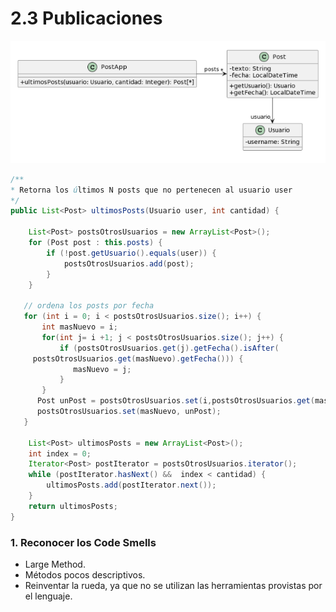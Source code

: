 # 2.3 Publicaciones

![alt text](image-2.png)

```java
/** 
* Retorna los últimos N posts que no pertenecen al usuario user 
*/ 
public List<Post> ultimosPosts(Usuario user, int cantidad) { 
         
    List<Post> postsOtrosUsuarios = new ArrayList<Post>(); 
    for (Post post : this.posts) { 
        if (!post.getUsuario().equals(user)) { 
            postsOtrosUsuarios.add(post); 
        } 
    } 
         
   // ordena los posts por fecha 
   for (int i = 0; i < postsOtrosUsuarios.size(); i++) { 
       int masNuevo = i; 
       for(int j= i +1; j < postsOtrosUsuarios.size(); j++) { 
           if (postsOtrosUsuarios.get(j).getFecha().isAfter( 
     postsOtrosUsuarios.get(masNuevo).getFecha())) { 
              masNuevo = j; 
           }     
       } 
      Post unPost = postsOtrosUsuarios.set(i,postsOtrosUsuarios.get(masNuevo)); 
      postsOtrosUsuarios.set(masNuevo, unPost);     
   } 
         
    List<Post> ultimosPosts = new ArrayList<Post>(); 
    int index = 0; 
    Iterator<Post> postIterator = postsOtrosUsuarios.iterator(); 
    while (postIterator.hasNext() &&  index < cantidad) { 
        ultimosPosts.add(postIterator.next()); 
    } 
    return ultimosPosts; 
} 

```

### 1. Reconocer los Code Smells
- Large Method.
- Métodos pocos descriptivos.
- Reinventar la rueda, ya que no se utilizan las herramientas provistas por el lenguaje.